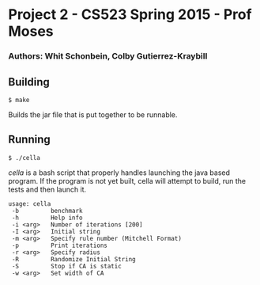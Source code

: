 
# Project 2 - CS523 Spring 2015 - Prof Moses

### Authors: Whit Schonbein, Colby Gutierrez-Kraybill

## Building

    $ make

Builds the jar file that is put together to be runnable.

## Running

    $ ./cella

_cella_ is a bash script that properly handles launching the
java based program.  If the program is not yet built, cella
will attempt to build, run the tests and then launch it.

    usage: cella
     -b         benchmark
     -h         Help info
     -i <arg>   Number of iterations [200]
     -I <arg>   Initial string
     -m <arg>   Specify rule number (Mitchell Format)
     -p         Print iterations
     -r <arg>   Specify radius
     -R         Randomize Initial String
     -S         Stop if CA is static
     -w <arg>   Set width of CA





